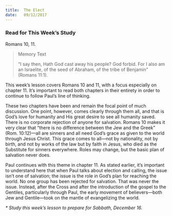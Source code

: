 ```yaml
---
title:  The Elect
date:   09/12/2017
---
```


### Read for This Week’s Study
Romans 10, 11.

> <p>Memory Text</p>
> “I say then, Hath God cast away his people? God forbid. For I also am an Israelite, of the seed of Abraham, of the tribe of Benjamin” (Romans 11:1).

This week’s lesson covers Romans 10 and 11, with a focus especially on chapter 11. It’s important to read both chapters in their entirety in order to continue to follow Paul’s line of thinking.

These two chapters have been and remain the focal point of much discussion. One point, however, comes clearly through them all, and that is God’s love for humanity and His great desire to see all humanity saved. There is no corporate rejection of anyone for salvation. Romans 10 makes it very clear that “there is no difference between the Jew and the Greek” (Rom. 10:12)—all are sinners and all need God’s grace as given to the world through Jesus Christ. This grace comes to all—not by nationality, not by birth, and not by works of the law but by faith in Jesus, who died as the Substitute for sinners everywhere. Roles may change, but the basic plan of salvation never does.

Paul continues with this theme in chapter 11. As stated earlier, it’s important to understand here that when Paul talks about election and calling, the issue isn’t one of salvation; the issue is the role in God’s plan for reaching the world. No one group has been rejected for salvation. That was never the issue. Instead, after the Cross and after the introduction of the gospel to the Gentiles, particularly through Paul, the early movement of believers—both Jew and Gentile—took on the mantle of evangelizing the world.

_* Study this week’s lesson to prepare for Sabbath, December 16._